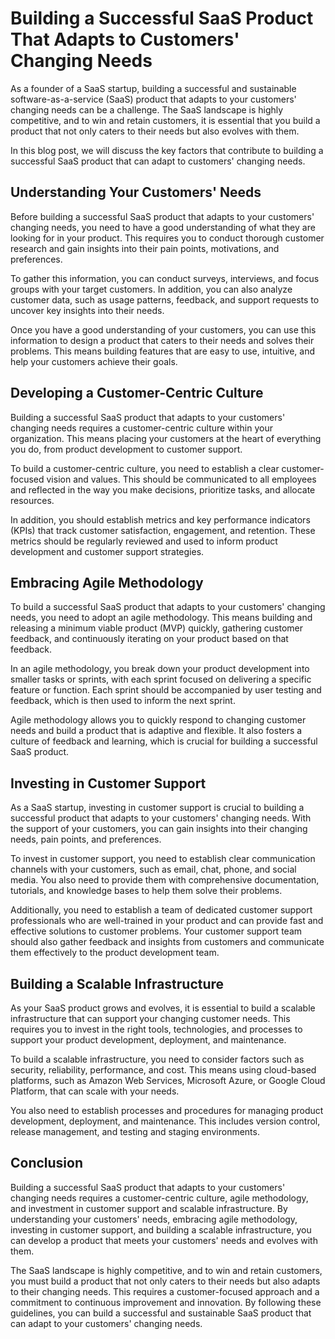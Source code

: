 # Building a Successful SaaS Product That Adapts to Customers' Changing Needs

As a founder of a SaaS startup, building a successful and sustainable software-as-a-service (SaaS) product that adapts to your customers' changing needs can be a challenge. The SaaS landscape is highly competitive, and to win and retain customers, it is essential that you build a product that not only caters to their needs but also evolves with them.

In this blog post, we will discuss the key factors that contribute to building a successful SaaS product that can adapt to customers' changing needs.

## Understanding Your Customers' Needs

Before building a successful SaaS product that adapts to your customers' changing needs, you need to have a good understanding of what they are looking for in your product. This requires you to conduct thorough customer research and gain insights into their pain points, motivations, and preferences.

To gather this information, you can conduct surveys, interviews, and focus groups with your target customers. In addition, you can also analyze customer data, such as usage patterns, feedback, and support requests to uncover key insights into their needs.

Once you have a good understanding of your customers, you can use this information to design a product that caters to their needs and solves their problems. This means building features that are easy to use, intuitive, and help your customers achieve their goals.

## Developing a Customer-Centric Culture

Building a successful SaaS product that adapts to your customers' changing needs requires a customer-centric culture within your organization. This means placing your customers at the heart of everything you do, from product development to customer support.

To build a customer-centric culture, you need to establish a clear customer-focused vision and values. This should be communicated to all employees and reflected in the way you make decisions, prioritize tasks, and allocate resources.

In addition, you should establish metrics and key performance indicators (KPIs) that track customer satisfaction, engagement, and retention. These metrics should be regularly reviewed and used to inform product development and customer support strategies.

## Embracing Agile Methodology

To build a successful SaaS product that adapts to your customers' changing needs, you need to adopt an agile methodology. This means building and releasing a minimum viable product (MVP) quickly, gathering customer feedback, and continuously iterating on your product based on that feedback.

In an agile methodology, you break down your product development into smaller tasks or sprints, with each sprint focused on delivering a specific feature or function. Each sprint should be accompanied by user testing and feedback, which is then used to inform the next sprint.

Agile methodology allows you to quickly respond to changing customer needs and build a product that is adaptive and flexible. It also fosters a culture of feedback and learning, which is crucial for building a successful SaaS product.

## Investing in Customer Support

As a SaaS startup, investing in customer support is crucial to building a successful product that adapts to your customers' changing needs. With the support of your customers, you can gain insights into their changing needs, pain points, and preferences.

To invest in customer support, you need to establish clear communication channels with your customers, such as email, chat, phone, and social media. You also need to provide them with comprehensive documentation, tutorials, and knowledge bases to help them solve their problems.

Additionally, you need to establish a team of dedicated customer support professionals who are well-trained in your product and can provide fast and effective solutions to customer problems. Your customer support team should also gather feedback and insights from customers and communicate them effectively to the product development team.

## Building a Scalable Infrastructure 

As your SaaS product grows and evolves, it is essential to build a scalable infrastructure that can support your changing customer needs. This requires you to invest in the right tools, technologies, and processes to support your product development, deployment, and maintenance.

To build a scalable infrastructure, you need to consider factors such as security, reliability, performance, and cost. This means using cloud-based platforms, such as Amazon Web Services, Microsoft Azure, or Google Cloud Platform, that can scale with your needs.

You also need to establish processes and procedures for managing product development, deployment, and maintenance. This includes version control, release management, and testing and staging environments.

## Conclusion

Building a successful SaaS product that adapts to your customers' changing needs requires a customer-centric culture, agile methodology, and investment in customer support and scalable infrastructure. By understanding your customers' needs, embracing agile methodology, investing in customer support, and building a scalable infrastructure, you can develop a product that meets your customers' needs and evolves with them.

The SaaS landscape is highly competitive, and to win and retain customers, you must build a product that not only caters to their needs but also adapts to their changing needs. This requires a customer-focused approach and a commitment to continuous improvement and innovation. By following these guidelines, you can build a successful and sustainable SaaS product that can adapt to your customers' changing needs.